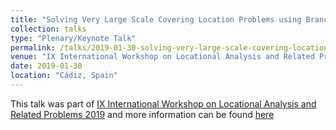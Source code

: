 ```yaml
---
title: "Solving Very Large Scale Covering Location Problems using Branch-and-Benders-Cut"
collection: talks
type: "Plenary/Keynote Talk"
permalink: /talks/2019-01-30-solving-very-large-scale-covering-location-problems-using-branch-and-benders-cut
venue: "IX International Workshop on Locational Analysis and Related Problems 2019"
date: 2019-01-30
location: "Cádiz, Spain"
---
```


This talk was part of [IX International Workshop on Locational Analysis and Related Problems 2019](http://redloca.ulpgc.es/redloca18.html) and more information can be found [here]({{site.url}}/docs/slides/IWOLOCA2019_Ljubić.pdf)
